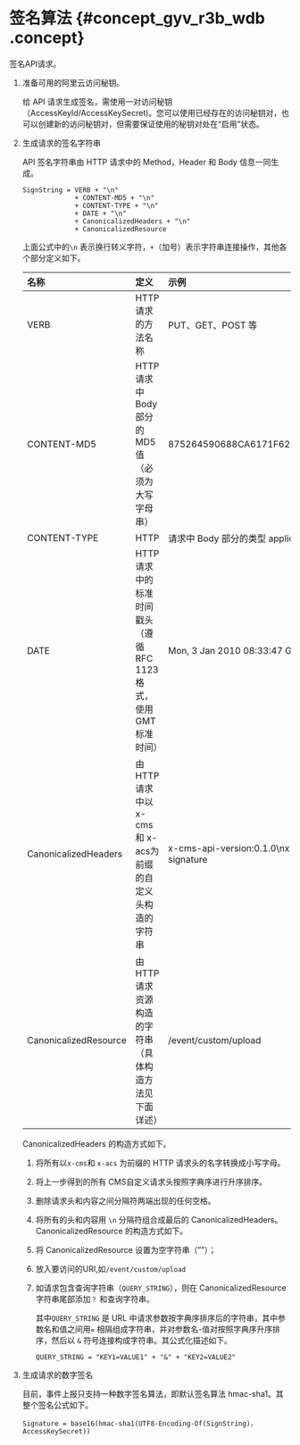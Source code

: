 # 签名算法 {#concept_gyv_r3b_wdb .concept}

签名API请求。

1.  准备可用的阿里云访问秘钥。

    给 API 请求生成签名，需使用一对访问秘钥（AccessKeyId/AccessKeySecret\)。您可以使用已经存在的访问秘钥对，也可以创建新的访问秘钥对，但需要保证使用的秘钥对处在“启用”状态。

2.  生成请求的签名字符串

    API 签名字符串由 HTTP 请求中的 Method，Header 和 Body 信息一同生成。

    ```
    SignString = VERB + "\n"
                 + CONTENT-MD5 + "\n"
                 + CONTENT-TYPE + "\n"
                 + DATE + "\n"
                 + CanonicalizedHeaders + "\n"
                 + CanonicalizedResource
    ```

    上面公式中的`\n` 表示换行转义字符，`+`（加号）表示字符串连接操作，其他各个部分定义如下。

    |名称|定义|示例|
    |:-|:-|:-|
    |VERB|HTTP 请求的方法名称|PUT、GET、POST 等|
    |CONTENT-MD5|HTTP 请求中 Body 部分的 MD5 值（必须为大写字母串）|875264590688CA6171F6228AF5BBB3D2|
    |CONTENT-TYPE|HTTP|请求中 Body 部分的类型 application/json|
    |DATE|HTTP请求中的标准时间戳头（遵循 RFC 1123 格式，使用 GMT 标准时间）|Mon, 3 Jan 2010 08:33:47 GMT|
    |CanonicalizedHeaders|由 HTTP 请求中以 x-cms 和 x-acs为前缀的自定义头构造的字符串|x-cms-api-version:0.1.0\\nx-cms-signature|
    |CanonicalizedResource|由 HTTP 请求资源构造的字符串（具体构造方法见下面详述）|/event/custom/upload|

    CanonicalizedHeaders 的构造方式如下。

    1.  将所有以`x-cms`和 `x-acs` 为前缀的 HTTP 请求头的名字转换成小写字母。
    2.  将上一步得到的所有 CMS自定义请求头按照字典序进行升序排序。
    3.  删除请求头和内容之间分隔符两端出现的任何空格。
    4.  将所有的头和内容用 `\n` 分隔符组合成最后的 CanonicalizedHeaders。
    CanonicalizedResource 的构造方式如下。

    1.  将 CanonicalizedResource 设置为空字符串（””）；
    2.  放入要访问的URI,如`/event/custom/upload`
    3.  如请求包含查询字符串（`QUERY_STRING`），则在 CanonicalizedResource 字符串尾部添加`？` 和查询字符串。

        其中`QUERY_STRING` 是 URL 中请求参数按字典序排序后的字符串，其中参数名和值之间用`=` 相隔组成字符串，并对参数名-值对按照字典序升序排序，然后以 `&` 符号连接构成字符串。其公式化描述如下。

        ```
        QUERY_STRING = "KEY1=VALUE1" + "&" + "KEY2=VALUE2"
        ```

3.  生成请求的数字签名

    目前，事件上报只支持一种数字签名算法，即默认签名算法 hmac-sha1。其整个签名公式如下。

    ```
    Signature = base16(hmac-sha1(UTF8-Encoding-Of(SignString)，AccessKeySecret))
    ```


